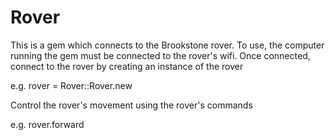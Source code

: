 # Rover

This is a gem which connects to the Brookstone rover.
To use, the computer running the gem must be connected to the rover's wifi.
Once connected, connect to the rover by creating an instance of the rover

 e.g. rover = Rover::Rover.new

 Control the rover's movement using the rover's commands

 e.g. rover.forward
